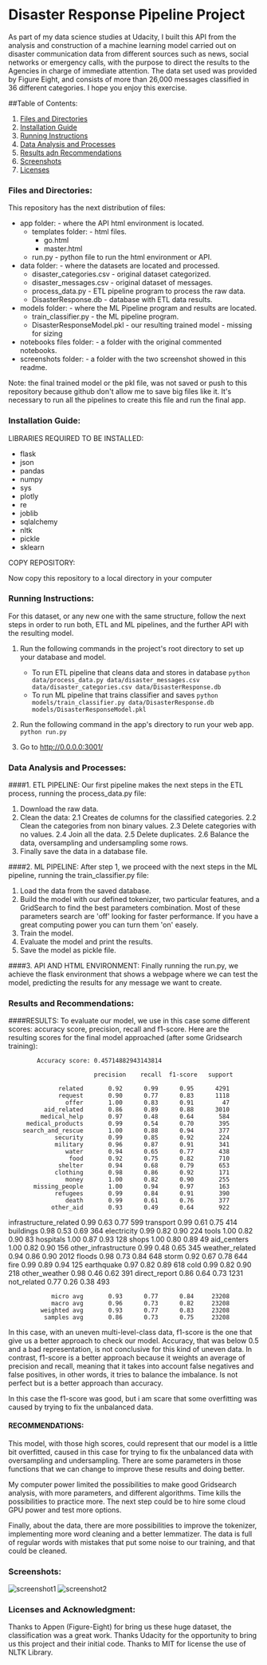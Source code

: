 # Disaster Response Pipeline Project

As part of my data science studies at Udacity, I built this API from the analysis and construction of a machine learning model carried out on disaster communication data from different sources such as news, social networks or emergency calls, with the purpose to direct the results to the Agencies in charge of immediate attention.
The data set used was provided by Figure Eight, and consists of more than 26,000 messages classified in 36 different categories.
I hope you enjoy this exercise.

##Table of Contents:

1. [Files and Directories](#files)
2. [Installation Guide](#installation)
3. [Running Instructions](#instructions)
4. [Data Analysis and Processes](#data)
5. [Results adn Recommendations](#results)
6. [Screenshots](#screenshots)
7. [Licenses](#licenses)

<a name="files"></a>
### Files and Directories:

This repository has the next distribution of files:
* app folder: - where the API html environment is located.
  * templates folder: - html files.
    * go.html
    * master.html
  * run.py - python file to run the html environment or API.
* data folder: - where the datasets are located and processed.
  * disaster_categories.csv - original dataset categorized.
  * disaster_messages.csv - original dataset of messages.
  * process_data.py - ETL pipeline program to process the raw data.
  * DisasterResponse.db - database with ETL data results.
* models folder: - where the ML Pipeline program and results are located.
  * train_classifier.py - the ML pipeline program.
  * DisasterResponseModel.pkl - our resulting trained model - missing for sizing
* notebooks files folder: - a folder with the original commented notebooks.
* screenshots folder: - a folder with the two screenshot showed in this readme.

Note: the final trained model or the pkl file, was not saved or push to this
repository because github don't allow me to save big files like it. It's
necessary to run all the pipelines to create this file and run the final app.

<a name="installation"></a>
### Installation Guide:

LIBRARIES REQUIRED TO BE INSTALLED:

* flask
* json
* pandas
* numpy
* sys
* plotly
* re
* joblib
* sqlalchemy
* nltk
* pickle
* sklearn

COPY REPOSITORY:

Now copy this repository to a local directory in your computer

<a name="instructions"></a>
### Running Instructions:

For this dataset, or any new one with the same structure, follow the next steps in order to run both, ETL and ML pipelines, and the further API with the resulting model.

1. Run the following commands in the project's root directory to set up your database and model.

    - To run ETL pipeline that cleans data and stores in database
        `python data/process_data.py data/disaster_messages.csv data/disaster_categories.csv data/DisasterResponse.db`
    - To run ML pipeline that trains classifier and saves
        `python models/train_classifier.py data/DisasterResponse.db models/DisasterResponseModel.pkl`

2. Run the following command in the app's directory to run your web app.
    `python run.py`

3. Go to http://0.0.0.0:3001/

<a name="data"></a>
### Data Analysis and Processes:

####1. ETL PIPELINE:
Our first pipeline makes the next steps in the ETL process, running the
process_data.py file:
1. Download the raw data.
2. Clean the data:
  2.1 Creates de columns for the classified categories.
  2.2 Clean the categories from non binary values.
  2.3 Delete categories with no values.
  2.4 Join all the data.
  2.5 Delete duplicates.
  2.6 Balance the data, oversampling and undersampling some rows.
3. Finally save the data in a database file.

####2. ML PIPELINE:
After step 1, we proceed with the next steps in the ML pipeline, running the
train_classifier.py file:
1. Load the data from the saved database.
2. Build the model with our defined tokenizer, two particular features, and a GridSearch to find the best parameters combination. Most of these parameters search are 'off' looking for faster performance. If you have a great computing power you can turn them 'on' easely.
4. Train the model.
5. Evaluate the model and print the results.
6. Save the model as pickle file.

####3. API AND HTML ENVIRONMENT:
Finally running the run.py, we achieve the flask environment that shows a
webpage where we can test the model, predicting the results for any message we
want to create.

<a name="results"></a>
### Results and Recommendations:

####RESULTS:
To evaluate our model, we use in this case some different scores: accuracy score, precision, recall and f1-score.
Here are the resulting scores for the final model approached (after some
Gridsearch training):

            Accuracy score: 0.45714882943143814

                            precision    recall  f1-score   support

                  related       0.92      0.99      0.95      4291
                  request       0.90      0.77      0.83      1118
                    offer       1.00      0.83      0.91        47
              aid_related       0.86      0.89      0.88      3010
             medical_help       0.97      0.48      0.64       584
         medical_products       0.99      0.54      0.70       395
        search_and_rescue       1.00      0.88      0.94       377
                 security       0.99      0.85      0.92       224
                 military       0.96      0.87      0.91       341
                    water       0.94      0.65      0.77       438
                     food       0.92      0.75      0.82       710
                  shelter       0.94      0.68      0.79       653
                 clothing       0.98      0.86      0.92       171
                    money       1.00      0.82      0.90       255
           missing_people       1.00      0.94      0.97       163
                 refugees       0.99      0.84      0.91       390
                    death       0.99      0.61      0.76       377
                other_aid       0.93      0.49      0.64       922
   infrastructure_related       0.99      0.63      0.77       599
                transport       0.99      0.61      0.75       414
                buildings       0.98      0.53      0.69       364
              electricity       0.99      0.82      0.90       224
                    tools       1.00      0.82      0.90        83
                hospitals       1.00      0.87      0.93       128
                    shops       1.00      0.80      0.89        49
              aid_centers       1.00      0.82      0.90       156
     other_infrastructure       0.99      0.48      0.65       345
          weather_related       0.94      0.86      0.90      2012
                   floods       0.98      0.73      0.84       648
                    storm       0.92      0.67      0.78       644
                     fire       0.99      0.89      0.94       125
               earthquake       0.97      0.82      0.89       618
                     cold       0.99      0.82      0.90       218
            other_weather       0.98      0.46      0.62       391
            direct_report       0.86      0.64      0.73      1231
              not_related       0.77      0.26      0.38       493

                micro avg       0.93      0.77      0.84     23208
                macro avg       0.96      0.73      0.82     23208
             weighted avg       0.93      0.77      0.83     23208
              samples avg       0.86      0.73      0.75     23208

In this case, with an uneven multi-level-class data, f1-score is the one that give us a better approach to check our model. Accuracy, that was below 0.5 and a bad representation, is not conclusive for this kind of uneven data. In contrast, f1-score is a better approach because it weights an average of precision and recall, meaning that it takes into account false negatives and false positives, in other words, it tries to balance the imbalance. Is not perfect but is a better approach than accuracy.

In this case the f1-score was good, but i am scare that some overfitting was caused by trying to fix the unbalanced data.

#### RECOMMENDATIONS:

This model, with those high scores, could represent that our model is a little bit overfitted, caused in this case for trying to fix the unbalanced data with oversampling and undersampling. There are some parameters in those functions that we can change to improve these results and doing better.

My computer power limited the possibilities to make good Gridsearch analysis, with more parameters, and different algorithms. Time kills the possibilities to practice more. The next step could be to hire some cloud GPU power and test more options.

Finally, about the data, there are more possibilities to improve the tokenizer, implementing more word cleaning and a better lemmatizer. The data is full of regular words with mistakes that put some noise to our training, and that could be cleaned.

<a name="screenshots"></a>
### Screenshots:

![screenshot1](https://github.com/CarlosArocha/disaster_response_pipeline_project/blob/master/Screenshots/Screenshot1.png)
![screenshot2](https://github.com/CarlosArocha/disaster_response_pipeline_project/blob/master/Screenshots/Screenshot2.png)

<a name="licenses"></a>
### Licenses and Acknowledgment:

Thanks to Appen (Figure-Eight) for bring us these huge dataset,  the classification was a great work.
Thanks Udacity for the opportunity to bring us this project and their initial code.
Thanks to MIT for license the use of NLTK Library.
